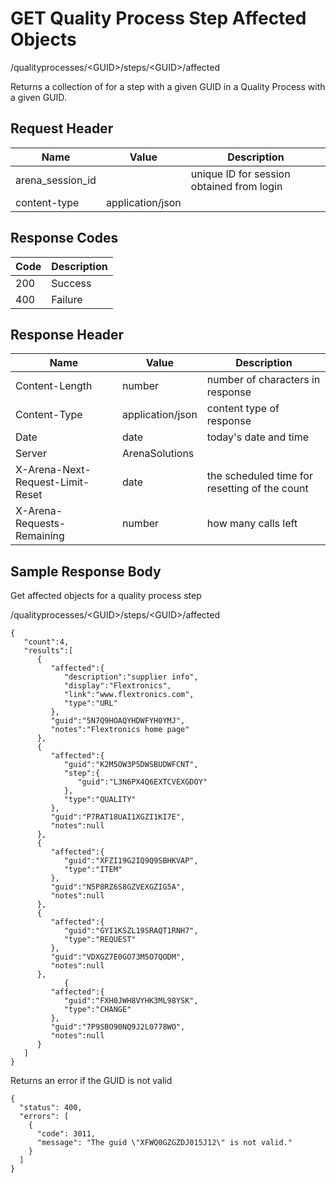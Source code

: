 # GET Quality Process Step Affected Objects


/qualityprocesses/&lt;GUID&gt;/steps/&lt;GUID&gt;/affected

Returns a collection  of  for a step with a given GUID in a Quality Process with a given GUID.

## Request Header

| Name<br> | Value<br> | Description<br> |
|  --- |  --- |  --- | 
| arena_session_id<br> |   | unique ID for session obtained from login<br> |
| content\-type<br> | application/json<br> |   |

## Response Codes

| Code<br> | Description<br> |
|  --- |  --- | 
| 200<br> | Success<br> |
| 400<br> | Failure<br> |

## Response Header

| Name<br> | Value<br> | Description<br> |
|  --- |  --- |  --- | 
| Content\-Length<br> | number<br> | number of characters in response<br> |
| Content\-Type<br> | application/json<br> | content type of response<br> |
| Date<br> | date<br> | today's date and time<br> |
| Server<br> | ArenaSolutions<br> |   |
| X\-Arena\-Next\-Request\-Limit\-Reset<br> | date<br> | the scheduled time for resetting of the count<br> |
| X\-Arena\-Requests\-Remaining<br> | number<br> | how many calls left<br> |

## Sample Response Body
Get affected objects for a quality process step



/qualityprocesses/&lt;GUID&gt;/steps/&lt;GUID&gt;/affected

```
{  
   "count":4,
   "results":[  
      {  
         "affected":{  
            "description":"supplier info",
            "display":"Flextronics",
            "link":"www.flextronics.com",
            "type":"URL"
         },
         "guid":"5N7Q9HOAQYHDWFYH0YMJ",
         "notes":"Flextronics home page"
      },
      {  
         "affected":{  
            "guid":"K2M5OW3P5DWSBUDWFCNT",
            "step":{  
               "guid":"L3N6PX4Q6EXTCVEXGDOY"
            },
            "type":"QUALITY"
         },
         "guid":"P7RAT18UAI1XGZI1KI7E",
         "notes":null
      },
      {  
         "affected":{  
            "guid":"XFZI19G2IQ9Q9SBHKVAP",
            "type":"ITEM"
         },
         "guid":"N5P8RZ6S8GZVEXGZIG5A",
         "notes":null
      },
      {  
         "affected":{  
            "guid":"GYI1KSZL19SRAQT1RNH7",
            "type":"REQUEST"
         },
         "guid":"VDXGZ7E0GO73M5O7QODM",
         "notes":null
      },
            {  
         "affected":{  
            "guid":"FXH0JWH8VYHK3ML98YSK",
            "type":"CHANGE"
         },
         "guid":"7P9SBO90NQ9J2L0778WO",
         "notes":null
      }
   ]
}
```
Returns an error if the GUID is not valid

```
{
  "status": 400,
  "errors": [
    {
      "code": 3011,
      "message": "The guid \"XFWQ0GZGZDJ015J12\" is not valid."
    }
  ]
}
```
